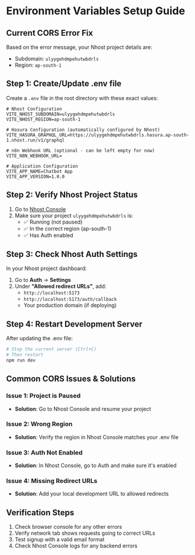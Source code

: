 # Environment Variables Setup Guide

## Current CORS Error Fix

Based on the error message, your Nhost project details are:
- Subdomain: `ulyygehdmpehutwbdrls`
- Region: `ap-south-1`

## Step 1: Create/Update .env file

Create a `.env` file in the root directory with these exact values:

```env
# Nhost Configuration
VITE_NHOST_SUBDOMAIN=ulyygehdmpehutwbdrls
VITE_NHOST_REGION=ap-south-1

# Hasura Configuration (automatically configured by Nhost)
VITE_HASURA_GRAPHQL_URL=https://ulyygehdmpehutwbdrls.hasura.ap-south-1.nhost.run/v1/graphql

# n8n Webhook URL (optional - can be left empty for now)
VITE_N8N_WEBHOOK_URL=

# Application Configuration
VITE_APP_NAME=Chatbot App
VITE_APP_VERSION=1.0.0
```

## Step 2: Verify Nhost Project Status

1. Go to [Nhost Console](https://app.nhost.io)
2. Make sure your project `ulyygehdmpehutwbdrls` is:
   - ✅ Running (not paused)
   - ✅ In the correct region (ap-south-1)
   - ✅ Has Auth enabled

## Step 3: Check Nhost Auth Settings

In your Nhost project dashboard:
1. Go to **Auth** → **Settings**
2. Under **"Allowed redirect URLs"**, add:
   - `http://localhost:5173`
   - `http://localhost:5173/auth/callback`
   - Your production domain (if deploying)

## Step 4: Restart Development Server

After updating the .env file:
```bash
# Stop the current server (Ctrl+C)
# Then restart
npm run dev
```

## Common CORS Issues & Solutions

### Issue 1: Project is Paused
- **Solution**: Go to Nhost Console and resume your project

### Issue 2: Wrong Region
- **Solution**: Verify the region in Nhost Console matches your .env file

### Issue 3: Auth Not Enabled
- **Solution**: In Nhost Console, go to Auth and make sure it's enabled

### Issue 4: Missing Redirect URLs
- **Solution**: Add your local development URL to allowed redirects

## Verification Steps

1. Check browser console for any other errors
2. Verify network tab shows requests going to correct URLs
3. Test signup with a valid email format
4. Check Nhost Console logs for any backend errors
